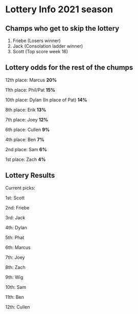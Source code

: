 # Lottery Info 2021 season

## Champs who get to skip the lottery
1. Friebe (Losers winner)
2. Jack (Consolation ladder winner)
3. Scott (Top score week 16)

## Lottery odds for the rest of the chumps

12th place: Marcus **20%**

11th place: Phil/Pat **15%**

10th place: Dylan (In place of Pat) **14%**

8th place: Erik **13%**

7th place: Joey **12%**

6th place: Cullen **9%**

4th place: Ben **7%**

2nd place: Sam **6%**

1st place: Zach **4%**

## Lottery Results
Current picks:

1st: Scott

2nd: Friebe

3rd: Jack

4th: Dylan

5th: Phat

6th: Marcus

7th: Joey 

8th: Zach

9th: Wig

10th: Sam

11th: Ben

12th: Cullen

